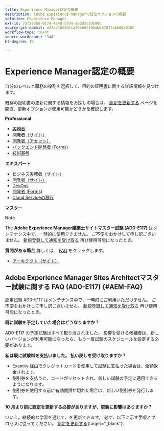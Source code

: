 ```yaml
---
title: Experience Manager認定の概要
description: Adobe Experience Managerの認定オプションの概要
solution: Experience Manager
exl-id: 75f283b8-017d-464d-b7d4-a6bd2d20b90c
source-git-commit: e27a718d0bfca70eb93196ab6978f4abb06a0106
workflow-type: tm+mt
source-wordcount: '348'
ht-degree: 1%

---
```


# Experience Manager認定の概要

自分のレベルと職務の役割を選択して、目的の証明書に関する詳細情報を見つけます。

既存の証明書の更新に関する情報をお探しの場合は、 [認定を更新する](/help/certifications/renew.md) ページを開き、更新オプションが使用可能かどうかを確認します。

**Professional**

* [実務者](/help/certifications/aem/aem-p-business.md) <!--AD0-E126-->
* [開発者（サイト）](/help/certifications/aem/aem-sites-p-developer.md) <!--AD0-E123-->
* [開発者（アセット）](/help/certifications/aem/aem-assets-p-developer.md) <!--AD0-E129-->
* [バックエンド開発者 (Forms)](/help/certifications/aem/aem-forms-p-bedeveloper.md) <!--AD0-E127-->
* [技術基盤](/help/certifications/aem/aem-p-foundations.md) <!--AD0-E132-->

**エキスパート**

* [ビジネス実務者（サイト）](/help/certifications/aem/aem-sites-e-business.md) <!--AD0-E121-->
* [開発者（サイト）](/help/certifications/aem/aem-sites-e-developer.md) <!--AD0-E134-->
* [DevOps](/help/certifications/aem/aem-devops-e-engineer.md) <!--AD0-E124-->
* [開発者 (Forms)](/help/certifications/aem/aem-forms-e-developer.md) <!--AD0-E125-->
* [Cloud Serviceの移行](/help/certifications/aem/aem-cs-e-migration.md) <!--AD0-E136-->

**マスター**

>[!NOTE]
>
>The **Adobe Experience Manager建築士サイトマスター試験 (AD0-E117)** はメンテナンス中で、一時的に使用できません。 ご不便をおかけして申し訳ございません。 [新規登録して通知を受け取る](https://forms.office.com/Pages/ResponsePage.aspx?id=Wht7-jR7h0OUrtLBeN7O4R3Iwdbolq9LpEOJ07Ii-i9URDdWMjUzODdITVoxQTNPVTZOSUNKUDhFQS4u) 再び使用可能になったとき。
>
>**質問がある場合** 詳しくは、 [FAQ](#AEM-FAQ) をクリックします。

* [アーキテクト（サイト）](/help/certifications/aem/aem-sites-m-architect.md) <!--AD0-E117-->



## Adobe Experience Manager Sites Architectマスター試験に関する FAQ (AD0-E117) {#AEM-FAQ}

認定試験 AD0-E117 はメンテナンス中で、一時的にご利用いただけません。 ご不便をおかけして申し訳ございません。 [新規登録して通知を受け取る](https://forms.office.com/Pages/ResponsePage.aspx?id=Wht7-jR7h0OUrtLBeN7O4R3Iwdbolq9LpEOJ07Ii-i9URDdWMjUzODdITVoxQTNPVTZOSUNKUDhFQS4u) 再び使用可能になったとき。

**既に試験を予定していた場合はどうなりますか？**

AD0-E117 の予定試験はすべて取り消されました。 影響を受ける候補者は、新しいバージョンが利用可能になったら、もう一度試験のスケジュールを設定する必要があります。

**私は既に試験料を支払いました。 払い戻しを受け取りますか？**

* Examity 経由でクレジットカードを使用して試験に支払った場合は、全額返金されます。  
* 割引券を支払うと、コードがリセットされ、新しい試験の予定に適用できるようになります。  
* 割引券を使用する前に有効期限が切れた場合は、新しい割引券を発行します。

**10 月より前に認定を更新する必要がありますが、更新に影響はありますか？**

いいえ。継続的な学習を通じて、を更新できます。 必ず、以下に示す手順とプロセスに従ってください。 [認定を更新する](https://experienceleague.adobe.com/docs/certification/program/renew.html){target="_blank"}.

